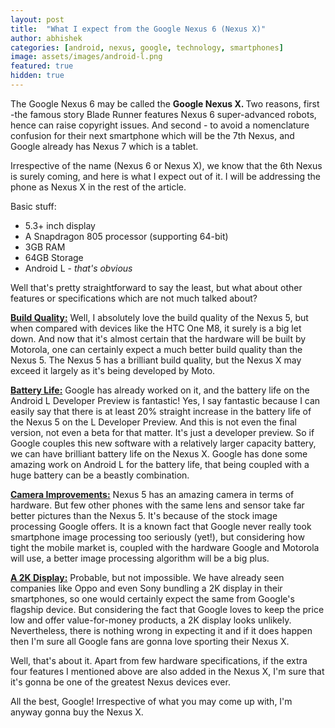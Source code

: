 ```yaml
---
layout: post
title:  "What I expect from the Google Nexus 6 (Nexus X)"
author: abhishek
categories: [android, nexus, google, technology, smartphones]
image: assets/images/android-l.png
featured: true
hidden: true
---
```


The Google Nexus 6 may be called the <strong>Google Nexus X. </strong> Two reasons, first -the famous story Blade Runner features Nexus 6 super-advanced robots, hence can raise copyright issues. And second - to avoid a nomenclature confusion for their next smartphone which will be the 7th Nexus, and Google already has Nexus 7 which is a tablet.

Irrespective of the name (Nexus 6 or Nexus X), we know that the 6th Nexus is surely coming, and here is what I expect out of it. I will be addressing the phone as Nexus X in the rest of the article.

Basic stuff:
<ul>
	<li>5.3+ inch display</li>
	<li>A Snapdragon 805 processor (supporting 64-bit)</li>
	<li>3GB RAM</li>
	<li>64GB Storage</li>
	<li>Android L - <em>that's obvious</em></li>
</ul>
Well that's pretty straightforward to say the least, but what about other features or specifications which are not much talked about?

<span style="text-decoration: underline;"><strong>Build Quality:</strong></span>
Well, I absolutely love the build quality of the Nexus 5, but when compared with devices like the HTC One M8, it surely is a big let down. And now that it's almost certain that the hardware will be built by Motorola, one can certainly expect a much better build quality than the Nexus 5. The Nexus 5 has a brilliant build quality, but the Nexus X may exceed it largely as it's being developed by Moto.

<span style="text-decoration: underline;"><strong>Battery Life:</strong></span>
Google has already worked on it, and the battery life on the Android L Developer Preview is fantastic! Yes, I say fantastic because I can easily say that there is at least 20% straight increase in the battery life of the Nexus 5 on the L Developer Preview. And this is not even the final version, not even a beta for that matter. It's just a developer preview. So if Google couples this new software with a relatively larger capacity battery, we can have brilliant battery life on the Nexus X. Google has done some amazing work on Android L for the battery life, that being coupled with a huge battery can be a beastly combination.

<span style="text-decoration: underline;"><strong>Camera Improvements:</strong></span>
Nexus 5 has an amazing camera in terms of hardware. But few other phones with the same lens and sensor take far better pictures than the Nexus 5. It's because of the stock image processing Google offers. It is a known fact that Google never really took smartphone image processing too seriously (yet!), but considering how tight the mobile market is, coupled with the hardware Google and Motorola will use, a better image processing algorithm will be a big plus.

<span style="text-decoration: underline;"><strong>A 2K Display:</strong></span>
Probable, but not impossible. We have already seen companies like Oppo and even Sony bundling a 2K display in their smartphones, so one would certainly expect the same from Google's flagship device. But considering the fact that Google loves to keep the price low and offer value-for-money products, a 2K display looks unlikely. Nevertheless, there is nothing wrong in expecting it and if it does happen then I'm sure all Google fans are gonna love sporting their Nexus X.

Well, that's about it. Apart from few hardware specifications, if the extra four features I mentioned above are also added in the Nexus X, I'm sure that it's gonna be one of the greatest Nexus devices ever.

All the best, Google! Irrespective of what you may come up with, I'm anyway gonna buy the Nexus X.

